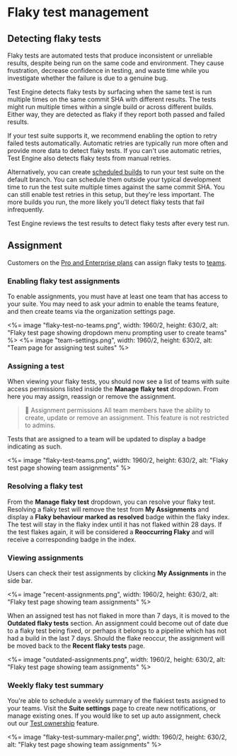 # Flaky test management

## Detecting flaky tests

Flaky tests are automated tests that produce inconsistent or unreliable results, despite being run on the same code and environment. They cause frustration, decrease confidence in testing, and waste time while you investigate whether the failure is due to a genuine bug.

Test Engine detects flaky tests by surfacing when the same test is run multiple times on the same commit SHA with different results. The tests might run multiple times within a single build or across different builds. Either way, they are detected as flaky if they report both passed and failed results.

If your test suite supports it, we recommend enabling the option to retry failed tests automatically. Automatic retries are typically run more often and provide more data to detect flaky tests. If you can't use automatic retries, Test Engine also detects flaky tests from manual retries.

Alternatively, you can create [scheduled builds](/docs/pipelines/configure/workflows/scheduled-builds) to run your test suite on the default branch. You can schedule them outside your typical development time to run the test suite multiple times against the same commit SHA. You can still enable test retries in this setup, but they're less important. The more builds you run, the more likely you'll detect flaky tests that fail infrequently.

Test Engine reviews the test results to detect flaky tests after every test run.

## Assignment

Customers on the [Pro and Enterprise plans](https://buildkite.com/pricing) can assign flaky tests to [teams](/docs/test-engine/permissions#manage-teams-and-permissions).

### Enabling flaky test assignments

To enable assignments, you must have at least one team that has access to your suite. You may need to ask your admin to enable the teams feature, and then create teams via the organization settings page.

<%= image "flaky-test-no-teams.png", width: 1960/2, height: 630/2, alt: "Flaky test page showing dropdown menu prompting user to create teams" %>
<%= image "team-settings.png", width: 1960/2, height: 630/2, alt: "Team page for assigning test suites" %>

### Assigning a test

When viewing your flaky tests, you should now see a list of teams with suite access permissions listed inside the **Manage flaky test** dropdown. From here you may assign, reassign or remove the assignment.

> 🚧 Assignment permissions
> All team members have the ability to create, update or remove an assignment. This feature is not restricted to admins.

Tests that are assigned to a team will be updated to display a badge indicating as such.

<%= image "flaky-test-teams.png", width: 1960/2, height: 630/2, alt: "Flaky test page showing team assignments" %>

### Resolving a flaky test

From the **Manage flaky test** dropdown, you can resolve your flaky test. Resolving a flaky test will remove the test from **My Assignments** and display a **Flaky behaviour marked as resolved** badge within the flaky index. The test will stay in the flaky index until it has not flaked within 28 days. If the test flakes again, it will be considered a **Reoccurring Flaky** and will receive a corresponding badge in the index.

### Viewing assignments

Users can check their test assignments by clicking **My Assignments** in the side bar.

<%= image "recent-assignments.png", width: 1960/2, height: 630/2, alt: "Flaky test page showing team assignments" %>

When an assigned test has not flaked in more than 7 days, it is moved to the **Outdated flaky tests** section. An assignment could become out of date due to a flaky test being fixed, or perhaps it belongs to a pipeline which has not had a build in the last 7 days. Should the flake reoccur, the assignment will be moved back to the **Recent flaky tests** page.

<%= image "outdated-assignments.png", width: 1960/2, height: 630/2, alt: "Flaky test page showing team assignments" %>

### Weekly flaky test summary

You're able to schedule a weekly summary of the flakiest tests assigned to your teams. Visit the **Suite settings** page to create new notifications, or manage existing ones. If you would like to set up auto assignment, check out our [Test ownership](/docs/test-engine/test-ownership) feature.

<%= image "flaky-test-summary-mailer.png", width: 1960/2, height: 630/2, alt: "Flaky test page showing team assignments" %>
